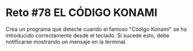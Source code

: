 <!-- trunk-ignore-all(prettier) -->
# Reto #78 EL CÓDIGO KONAMI

Crea un programa que detecte cuando el famoso "Código Konami" se ha introducido correctamente desde el teclado. Si sucede esto, debe notificarse mostrando un mensaje en la terminal.
